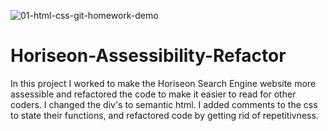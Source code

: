 ![01-html-css-git-homework-demo](https://user-images.githubusercontent.com/116297281/199819407-a04533eb-d651-4f97-b52a-87bc31d0dc27.png)
# Horiseon-Assessibility-Refactor
In this project I worked to make the Horiseon Search Engine website more assessible and refactored the code to make it easier to read for other coders. I changed the div's to semantic html. I added comments to the css to state their functions, and refactored code by getting rid of repetitivness.  
